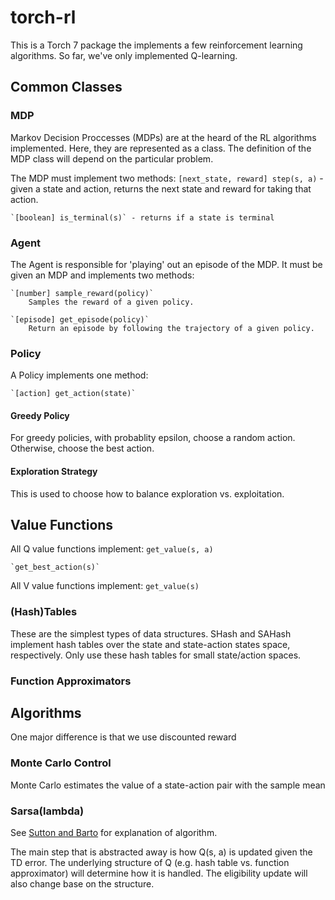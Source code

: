 # torch-rl
This is a Torch 7 package the implements a few reinforcement learning
algorithms. So far, we've only implemented Q-learning.

## Common Classes
### MDP
Markov Decision Proccesses (MDPs) are at the heard of the RL algorithms
implemented. Here, they are represented as a class.  The definition of the MDP
class will depend on the particular problem.

The MDP must implement two methods:
    `[next_state, reward] step(s, a)` - given a state and action, returns the
    next state and reward for taking that action.

    `[boolean] is_terminal(s)` - returns if a state is terminal

### Agent
The Agent is responsible for 'playing' out an episode of the MDP. It must be
given an MDP and implements two methods:

    `[number] sample_reward(policy)`
        Samples the reward of a given policy.

    `[episode] get_episode(policy)`
        Return an episode by following the trajectory of a given policy.

### Policy
A Policy implements one method:

    `[action] get_action(state)`

#### Greedy Policy
For greedy policies, with probablity epsilon, choose a random action. Otherwise,
choose the best action.

#### Exploration Strategy
This is used to choose how to balance exploration vs. exploitation.


## Value Functions
All Q value functions implement:
    `get_value(s, a)`

    `get_best_action(s)`

All V value functions implement:
    `get_value(s)`

### (Hash)Tables
These are the simplest types of data structures. SHash and SAHash implement hash
tables over the state and state-action states space, respectively. Only use
these hash tables for small state/action spaces.

### Function Approximators

## Algorithms
One major difference is that we use discounted reward
### Monte Carlo Control
Monte Carlo estimates the value of a state-action pair with the sample mean

### Sarsa(lambda)
See [Sutton and
Barto](https://webdocs.cs.ualberta.ca/~sutton/book/ebook/node77.html) for
explanation of algorithm.

The main step that is abstracted away is how Q(s, a) is updated given the TD
error. The underlying structure of Q (e.g. hash table vs. function approximator)
will determine how it is handled. The eligibility update will also change base
on the structure.
